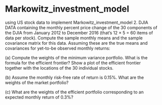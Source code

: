 # Markowitz_investment_model
using US stock data to implement Markowitz_investment_model 
2. DJIA DATA containing the monthly percent price change of the 30 components
of the DJIA from January 2012 to December 2016 (that’s 12 × 5 = 60 items of data per
stock). Compute the sample monthly means and the sample covariance matrix for this
data. Assuming these are the true means and covariances for yet-to-be observed monthly
returns:

(a) Compute the weights of the minimum variance portfolio. What is the formula for the
efficient frontier? Show a plot of the efficient frontier together with the locations of the 30
individual stocks.

(b) Assume the monthly risk-free rate of return is 0.15%. What are the weights of the
market portfolio?

(c) What are the weights of the efficient portfolio corresponding to an expected monthly
return of 0.3%?
